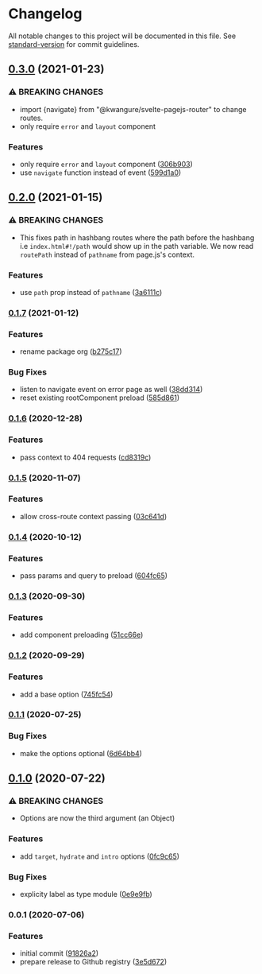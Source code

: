 # Changelog

All notable changes to this project will be documented in this file. See [standard-version](https://github.com/conventional-changelog/standard-version) for commit guidelines.

## [0.3.0](https://github.com/kwangure/svelte-pagejs-router/compare/v0.2.0...v0.3.0) (2021-01-23)


### ⚠ BREAKING CHANGES

* import {navigate} from "@kwangure/svelte-pagejs-router"
to change routes.
* only require `error` and `layout` component

### Features

* only require `error` and `layout` component ([306b903](https://github.com/kwangure/svelte-pagejs-router/commit/306b9030b19d0bf98d2147a00940b2b838626db8))
* use `navigate` function instead of event ([599d1a0](https://github.com/kwangure/svelte-pagejs-router/commit/599d1a0be9d50c3bac71c545924debc979fac159))

## [0.2.0](https://github.com/kwangure/svelte-pagejs-router/compare/v0.1.7...v0.2.0) (2021-01-15)


### ⚠ BREAKING CHANGES

* This fixes path in hashbang routes where the path
before the hashbang i.e `index.html#!/path` would show up in the path
variable. We now read `routePath` instead of `pathname` from page.js's
context.

### Features

* use `path` prop instead of `pathname` ([3a6111c](https://github.com/kwangure/svelte-pagejs-router/commit/3a6111c29382712cabb5636bd693c169ebd26584))

### [0.1.7](https://github.com/deimimi/svelte-pagejs-router/compare/v0.1.6...v0.1.7) (2021-01-12)


### Features

* rename package org ([b275c17](https://github.com/deimimi/svelte-pagejs-router/commit/b275c173d148fbcde5f1162b73c8ffbbc324dfd2))


### Bug Fixes

* listen to navigate event on error page as well ([38dd314](https://github.com/deimimi/svelte-pagejs-router/commit/38dd314019544a452298522ced7dfcd777586ff9))
* reset existing rootComponent preload ([585d861](https://github.com/deimimi/svelte-pagejs-router/commit/585d861544a580c7d579a266a63aa55bab69ca95))

### [0.1.6](https://github.com/deimimi/svelte-pagejs-router/compare/v0.1.5...v0.1.6) (2020-12-28)


### Features

* pass context to 404 requests ([cd8319c](https://github.com/deimimi/svelte-pagejs-router/commit/cd8319c5c4b1cc4bdf0caca4c0a059bc7498533c))

### [0.1.5](https://github.com/deimimi/svelte-pagejs-router/compare/v0.1.4...v0.1.5) (2020-11-07)


### Features

* allow cross-route context passing ([03c641d](https://github.com/deimimi/svelte-pagejs-router/commit/03c641df271b387824b210c1ac42becb686f7e17))

### [0.1.4](https://github.com/deimimi/svelte-pagejs-router/compare/v0.1.3...v0.1.4) (2020-10-12)


### Features

* pass params and query to preload ([604fc65](https://github.com/deimimi/svelte-pagejs-router/commit/604fc65d9fa7578a020e04ca844a0907f4c33cfb))

### [0.1.3](https://github.com/deimimi/svelte-pagejs-router/compare/v0.1.2...v0.1.3) (2020-09-30)


### Features

* add component preloading ([51cc66e](https://github.com/deimimi/svelte-pagejs-router/commit/51cc66ea89f6682294222d4c1e71df40131acd9d))

### [0.1.2](https://github.com/deimimi/svelte-pagejs-router/compare/v0.1.1...v0.1.2) (2020-09-29)


### Features

* add a base option ([745fc54](https://github.com/deimimi/svelte-pagejs-router/commit/745fc5485576250587b8970c66d4da6ce4d6f93b))

### [0.1.1](https://github.com/deimimi/svelte-pagejs-router/compare/v0.1.0...v0.1.1) (2020-07-25)


### Bug Fixes

* make the options optional ([6d64bb4](https://github.com/deimimi/svelte-pagejs-router/commit/6d64bb48c326325000fb4845ad4976b0dbca64ec))

## [0.1.0](https://github.com/deimimi/svelte-pagejs-router/compare/v0.0.1...v0.1.0) (2020-07-22)


### ⚠ BREAKING CHANGES

* Options are now the third argument (an Object)

### Features

* add `target`, `hydrate` and `intro` options ([0fc9c65](https://github.com/deimimi/svelte-pagejs-router/commit/0fc9c652b6974b37b5bc309ee7e8d4e4e4a42c13))


### Bug Fixes

* explicity label as type module ([0e9e9fb](https://github.com/deimimi/svelte-pagejs-router/commit/0e9e9fbda319187c54eacb5a1f2e18927f41c748))

### 0.0.1 (2020-07-06)


### Features

* initial commit ([91826a2](https://github.com/deimimi/svelte-pagejs-router/commit/91826a23df33dd5ecb427c419c004509a4f225fa))
* prepare release to Github registry ([3e5d672](https://github.com/deimimi/svelte-pagejs-router/commit/3e5d672033b7d8a94a3c7e999001c07bdedc6d98))

